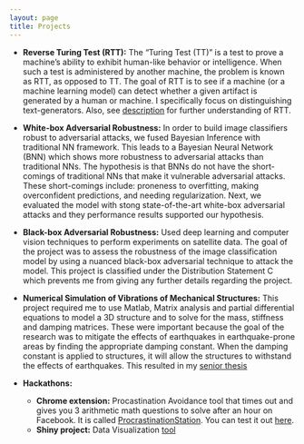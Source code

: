```yaml
---
layout: page
title: Projects
---
```


* **Reverse Turing Test (RTT):**
The “Turing Test (TT)” is a test to prove a machine’s ability to exhibit human-like behavior or intelligence. When such a test is administered by another machine, the problem is known as RTT, as opposed to TT. The goal of RTT is to see if a machine (or a machine learning model) can detect whether a given artifact is generated by a human or machine. I specifically focus on distinguishing text-generators. Also, see [description](https://en.wikipedia.org/wiki/Reverse_Turing_test) for further understanding of RTT. 

* **White-box Adversarial Robustness:**
In order to build image classifiers robust to adversarial attacks, we fused Bayesian Inference with traditional NN framework. This leads to a Bayesian Neural Network (BNN) which shows more robustness to adversarial attacks than traditional NNs. The hypothesis is that BNNs do not have the short-comings of traditional NNs that make it vulnerable adversarial attacks. These short-comings include: proneness to overfitting, making overconfident predictions, and needing regularization. Next, we evaluated the model with stong state-of-the-art white-box adversarial attacks and they performance results supported our hypothesis. 

* **Black-box Adversarial Robustness:**
Used deep learning and computer vision techniques to perform experiments on satellite data. The goal of the project was to assess the robustness of the image classification model by using a nuanced black-box adversarial technique to attack the model. This project is classified under the Distribution Statement C which prevents me from giving any further details regarding the project. 

* **Numerical Simulation of Vibrations of Mechanical Structures:**
This project required me to use Matlab, Matrix analysis and partial differential equations to model a 3D structure and to solve for the mass, stiffness and damping matrices. These were important because the goal of the research was to mitigate the effects of earthquakes in earthquake-prone areas by finding the appropriate damping constant. When the damping constant is applied to structures, it will allow the structures to withstand the effects of earthquakes. This resulted in my [senior thesis](https://userpages.umbc.edu/~sousedik/classes/slides/undergraduate/slides_Adaku_Uchendu.pdf)

* **Hackathons:**
  * **Chrome extension:** Procastination Avoidance tool that times out and gives you 3 arithmetic math questions to solve after an hour on Facebook. It is called [ProcrastinationStation](https://chrome.google.com/webstore/detail/procrastinationstation/iogijohedmhahconojcpdbgedljphkmk). You can test it out [here](http://procrastination-station.com/). 
  * **Shiny project:** Data Visualization [tool](https://adaku.shinyapps.io/DataVisuals/)


